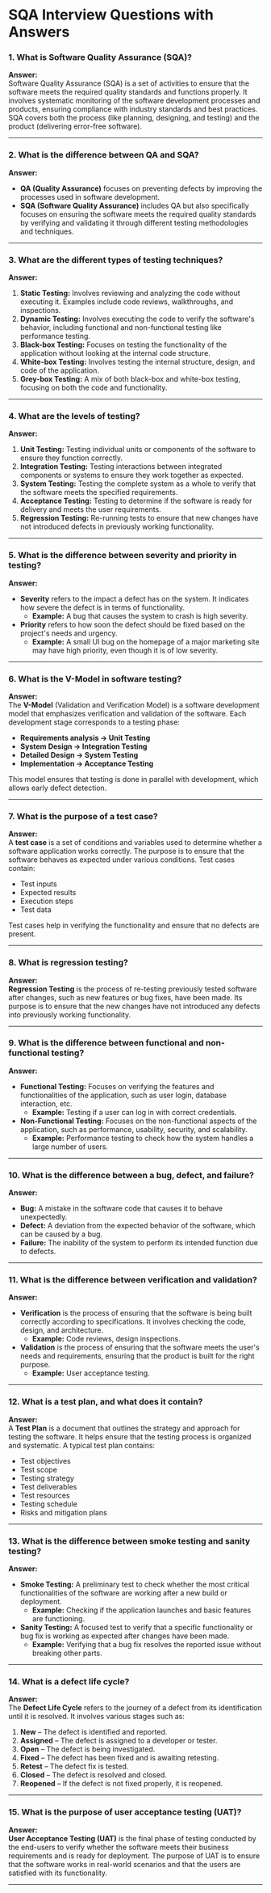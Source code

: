 # **SQA Interview Questions with Answers**

### **1. What is Software Quality Assurance (SQA)?**
**Answer:**  
Software Quality Assurance (SQA) is a set of activities to ensure that the software meets the required quality standards and functions properly. It involves systematic monitoring of the software development processes and products, ensuring compliance with industry standards and best practices. SQA covers both the process (like planning, designing, and testing) and the product (delivering error-free software).

---

### **2. What is the difference between QA and SQA?**
**Answer:**  
- **QA (Quality Assurance)** focuses on preventing defects by improving the processes used in software development.
- **SQA (Software Quality Assurance)** includes QA but also specifically focuses on ensuring the software meets the required quality standards by verifying and validating it through different testing methodologies and techniques.

---

### **3. What are the different types of testing techniques?**
**Answer:**
1. **Static Testing:** Involves reviewing and analyzing the code without executing it. Examples include code reviews, walkthroughs, and inspections.
2. **Dynamic Testing:** Involves executing the code to verify the software's behavior, including functional and non-functional testing like performance testing.
3. **Black-box Testing:** Focuses on testing the functionality of the application without looking at the internal code structure.
4. **White-box Testing:** Involves testing the internal structure, design, and code of the application.
5. **Grey-box Testing:** A mix of both black-box and white-box testing, focusing on both the code and functionality.

---

### **4. What are the levels of testing?**
**Answer:**
1. **Unit Testing:** Testing individual units or components of the software to ensure they function correctly.
2. **Integration Testing:** Testing interactions between integrated components or systems to ensure they work together as expected.
3. **System Testing:** Testing the complete system as a whole to verify that the software meets the specified requirements.
4. **Acceptance Testing:** Testing to determine if the software is ready for delivery and meets the user requirements.
5. **Regression Testing:** Re-running tests to ensure that new changes have not introduced defects in previously working functionality.

---

### **5. What is the difference between severity and priority in testing?**
**Answer:**
- **Severity** refers to the impact a defect has on the system. It indicates how severe the defect is in terms of functionality.
  - **Example:** A bug that causes the system to crash is high severity.
- **Priority** refers to how soon the defect should be fixed based on the project's needs and urgency.
  - **Example:** A small UI bug on the homepage of a major marketing site may have high priority, even though it is of low severity.

---

### **6. What is the V-Model in software testing?**
**Answer:**  
The **V-Model** (Validation and Verification Model) is a software development model that emphasizes verification and validation of the software. Each development stage corresponds to a testing phase:
- **Requirements analysis → Unit Testing**
- **System Design → Integration Testing**
- **Detailed Design → System Testing**
- **Implementation → Acceptance Testing**

This model ensures that testing is done in parallel with development, which allows early defect detection.

---

### **7. What is the purpose of a test case?**
**Answer:**  
A **test case** is a set of conditions and variables used to determine whether a software application works correctly. The purpose is to ensure that the software behaves as expected under various conditions. Test cases contain:
- Test inputs
- Expected results
- Execution steps
- Test data

Test cases help in verifying the functionality and ensure that no defects are present.

---

### **8. What is regression testing?**
**Answer:**  
**Regression Testing** is the process of re-testing previously tested software after changes, such as new features or bug fixes, have been made. Its purpose is to ensure that the new changes have not introduced any defects into previously working functionality.

---

### **9. What is the difference between functional and non-functional testing?**
**Answer:**
- **Functional Testing:** Focuses on verifying the features and functionalities of the application, such as user login, database interaction, etc.
  - **Example:** Testing if a user can log in with correct credentials.
- **Non-Functional Testing:** Focuses on the non-functional aspects of the application, such as performance, usability, security, and scalability.
  - **Example:** Performance testing to check how the system handles a large number of users.

---

### **10. What is the difference between a bug, defect, and failure?**
**Answer:**
- **Bug:** A mistake in the software code that causes it to behave unexpectedly.
- **Defect:** A deviation from the expected behavior of the software, which can be caused by a bug.
- **Failure:** The inability of the system to perform its intended function due to defects.

---

### **11. What is the difference between verification and validation?**
**Answer:**
- **Verification** is the process of ensuring that the software is being built correctly according to specifications. It involves checking the code, design, and architecture.
  - **Example:** Code reviews, design inspections.
- **Validation** is the process of ensuring that the software meets the user's needs and requirements, ensuring that the product is built for the right purpose.
  - **Example:** User acceptance testing.

---

### **12. What is a test plan, and what does it contain?**
**Answer:**  
A **Test Plan** is a document that outlines the strategy and approach for testing the software. It helps ensure that the testing process is organized and systematic. A typical test plan contains:
- Test objectives
- Test scope
- Testing strategy
- Test deliverables
- Test resources
- Testing schedule
- Risks and mitigation plans

---

### **13. What is the difference between smoke testing and sanity testing?**
**Answer:**
- **Smoke Testing:** A preliminary test to check whether the most critical functionalities of the software are working after a new build or deployment.
  - **Example:** Checking if the application launches and basic features are functioning.
- **Sanity Testing:** A focused test to verify that a specific functionality or bug fix is working as expected after changes have been made.
  - **Example:** Verifying that a bug fix resolves the reported issue without breaking other parts.

---

### **14. What is a defect life cycle?**
**Answer:**  
The **Defect Life Cycle** refers to the journey of a defect from its identification until it is resolved. It involves various stages such as:
1. **New** – The defect is identified and reported.
2. **Assigned** – The defect is assigned to a developer or tester.
3. **Open** – The defect is being investigated.
4. **Fixed** – The defect has been fixed and is awaiting retesting.
5. **Retest** – The defect fix is tested.
6. **Closed** – The defect is resolved and closed.
7. **Reopened** – If the defect is not fixed properly, it is reopened.

---

### **15. What is the purpose of user acceptance testing (UAT)?**
**Answer:**  
**User Acceptance Testing (UAT)** is the final phase of testing conducted by the end-users to verify whether the software meets their business requirements and is ready for deployment. The purpose of UAT is to ensure that the software works in real-world scenarios and that the users are satisfied with its functionality.

---